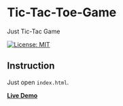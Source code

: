 # Tic-Tac-Toe-Game
Just Tic-Tac Game

[![License: MIT](https://img.shields.io/badge/License-MIT-yellow.svg)](https://opensource.org/licenses/MIT)

## Instruction
Just open `index.html`.

**[Live Demo](https://capwan.github.io/Tic-Tac-Game/)**
